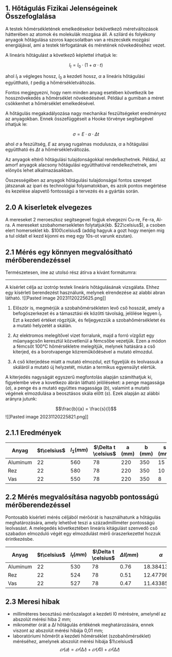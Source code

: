 
## 1. Hőtágulás Fizikai Jelenségeinek Összefoglalása

A testek hőmérsékletének emelkedésekor bekövetkező méretváltozások hátterében az atomok és molekulák mozgása áll. A szilárd és folyékony anyagok hőtágulása szoros kapcsolatban van a részecskék mozgási energiájával, ami a testek térfogatának és méretének növekedéséhez vezet.

A lineáris hőtágulást a következő képlettel írhatjuk le:

$$l_t = l_0 \cdot (1 + \alpha \cdot t)$$

ahol $l_t$ a végleges hossz, $l_0$ a kezdeti hossz, $\alpha$ a lineáris hőtágulási együttható, $t$ pedig a hőmérsékletváltozás.

Fontos megjegyezni, hogy nem minden anyag esetében következik be hossznövekedés a hőmérséklet növekedésével. Például a gumiban a méret csökkenhet a hőmérséklet emelkedésével.

A hőtágulás megakadályozása nagy mechanikai feszültségeket eredményez az anyagokban. Ennek összefüggéseit a Hooke törvénye segítségével írhatjuk le:

$$ \sigma = E \cdot \alpha \cdot \Delta t $$

ahol $\sigma$ a feszültség, $E$ az anyag rugalmas modulusza, $\alpha$ a hőtágulási együttható és $\Delta t$ a hőmérsékletváltozás.

Az anyagok eltérő hőtágulási tulajdonságokkal rendelkezhetnek. Például, az amorf anyagok alacsony hőtágulási együtthatóval rendelkezhetnek, ami előnyös lehet alkalmazásaikban.

Összességében az anyagok hőtágulási tulajdonságai fontos szerepet játszanak az ipari és technológiai folyamatokban, és azok pontos megértése és kezelése alapvető fontosságú a tervezés és a gyártás során.

## 2.0 A kiserletek elvegezes

A mereseket 2 meroeszkoz segitsegevel fogjuk elvegezni Cu-re, Fe-ra, Al-ra. A mereseket szobahomersekleten folytatjuk(kb. $22\celsius$), a csoben elert homerseklet kb. $100\celsius$ (addig hagyuk a gozt hogy menjen mig a tul oldalt el kezd kijonni es meg egy 10s-ot varunk ezutan).

## 2.1 Mérés egy könnyen megvalósítható mérőberendezéssel
Természetesen, íme az utolsó rész átírva a kívánt formátumra:

---

A kísérlet célja az izotróp testek lineáris hőtágulásának vizsgálata. Ehhez egy kísérleti berendezést használunk, melynek elrendezése az alabbi abran látható.
![[Pasted image 20231120225625.png]]

1. Először is, megmérjük a szobahőmérsékleten levő cső hosszát, amely a befogószerkezet és a támasztási ék közötti távolság, jelölése legyen $l_t$. Ezt a kezdeti értéket rögzítjük, és feljegyezzük a szobahőmérsékletet és a mutató helyzetét a skálán.

2. Az elektromos melegítővel vizet forralunk, majd a forró vízgőzt egy műanyagcsőn keresztül közvetlenül a fémcsőbe vezetjük. Ezen a módon a fémcsőt 100°C hőmérsékletre melegítjük, melynek hatására a cső kiterjed, és a borotvapenge közreműködésével a mutató elmozdul.

3. A cső kiterjedése miatt a mutató elmozdul, ezt figyeljük és leolvassuk a skáláról a mutató új helyzetét, miután a termikus egyensúlyt elértük.

A kiterjedés nagyságát egyszerű megfontolás alapján számíthatjuk ki, figyelembe véve a kovetkezo ábrán látható jelöléseket: a penge magassága $(a)$, a penge és a mutató együttes magassága $(b)$, valamint a mutató végének elmozdulása a beosztásos skála előtt $(s)$. Ezek alapján az alábbi arányra jutunk:

$$\frac{b}{a} = \frac{s}{l}$$
![[Pasted image 20231120225821.png]]

## 2.1.1 Eredmények
|          Anyag    | $t\celsius$ | $l_1 (mm)$  | $\Delta t \celsius$ | a (mm)  | b (mm)   | s (mm)  | $\Delta l$ (mm) | $\alpha$   | $\alpha$ irodalmi |
| -------- | --------- | --- | -------- | --- | --- | --- | --------- | -------- | --------------- |
| Aluminum | 22        | 560 | 78       | 220 | 350 | 15  | 9.428571  | 21.58556 | 24              |
| Rez      | 22        | 580 | 78       | 220 | 350 | 10  | 6.285714  | 13.89415 | 16              |
| Vas      | 22        | 550 | 78       | 220 | 350 | 8   | 5.028571  | 11.72161 | 12              |

## 2.2 Mérés megvalósítása nagyobb pontosságú mérőberendezéssel
Pontosabb kísérleti mérés céljából mérőórát is használhatunk a hőtágulás meghatározására, amely lehetővé teszi a századmilliméter pontosságú leolvasást. A melegedés következtében lineáris kitágulást szenvedő cső szabadon elmozduló végét egy elmozdulást mérő óraszerkezettel hozzuk érintkezésbe. 

  
| Anyag    | $t\celsius$ | $l_t (mm)$ | $\Delta t \celsius$ | $\Delta l (mm)$ | $\alpha$   | $\alpha$ irodalmi |
| -------- | ----------- | ----- | ---------- | ---------- | ----------- | ----------------- |
| Aluminum | 22          | 530   | 78         | 0.76       | 18.38413159 | 24                |
| Rez      | 22          | 524   | 78         | 0.51       | 12.47798004 | 16                |
| Vas      | 22          | 527   | 78         | 0.47       | 11.43385394 | 12                |

## 2.3 Meresi hibak
- milliméteres beosztású mérőszalagot a kezdeti l0 mérésére, amelynél az abszolút mérési hiba 2 mm;
-  mikrométer órát a ∆𝑙 hőtágulás értékének meghatározására, ennek viszont az abszolút mérési hibája 0,01 mm; 
-  laboratóriumi hőmérőt a kezdeti hőmérséklet (szobahőmérséklet) méréséhez, amelynek abszolút mérési hibája $1\celsius$
$$
𝜀𝑟 (𝛼) = 𝜀𝑟 (∆𝑙) + 𝜀𝑟 (𝑙0 ) + 𝜀𝑟 (∆𝑡)$$

